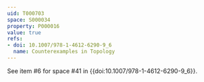 ```yaml
---
uid: T000703
space: S000034
property: P000016
value: true
refs:
- doi: 10.1007/978-1-4612-6290-9_6
  name: Counterexamples in Topology
---
```


See item #6 for space #41 in {{doi:10.1007/978-1-4612-6290-9_6}}.
